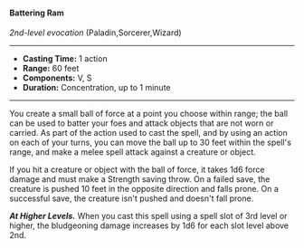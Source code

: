#### Battering Ram
*2nd-level evocation* (Paladin,Sorcerer,Wizard)
___
- **Casting Time:** 1 action
- **Range:** 60 feet
- **Components:** V, S
- **Duration:** Concentration, up to 1 minute
---
You create a small ball of force at a point you choose within range; the ball can be used to batter your foes and attack objects that are not worn or carried. As part of the action used to cast the spell, and by using an action on each of your turns, you can move the ball up to 30 feet within the spell's range, and make a melee spell attack against a creature or object.

If you hit a creature or object with the ball of force, it takes 1d6 force damage and must make a Strength saving throw. On a failed save, the creature is pushed 10 feet in the opposite direction and falls prone. On a successful save, the creature isn't pushed and doesn't fall prone.

***At Higher Levels.*** When you cast this spell using a spell slot of 3rd level or higher, the bludgeoning damage increases by 1d6 for each slot level above 2nd.

